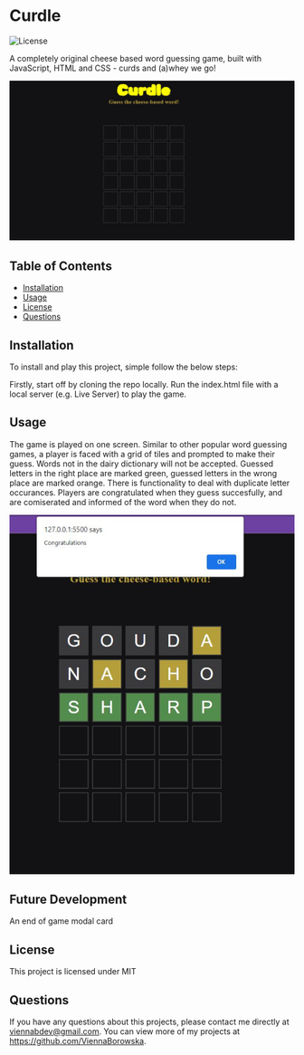 # Curdle

![License](https://img.shields.io/badge/License-MIT-blue.svg)

A completely original cheese based word guessing game, built with JavaScript, HTML and CSS - curds and (a)whey we go!

<img src="/public/curd1.JPG">

## Table of Contents

- [Installation](#installation)
- [Usage](#usage)
- [License](#license)
- [Questions](#questions)

## Installation

To install and play this project, simple follow the below steps:

Firstly, start off by cloning the repo locally. Run the index.html file with a local server (e.g. Live Server) to play the game.

## Usage

The game is played on one screen. Similar to other popular word guessing games, a player is faced with a grid of tiles and prompted to make their guess. Words not in the dairy dictionary will not be accepted. Guessed letters in the right place are marked green, guessed letters in the wrong place are marked orange. There is functionality to deal with duplicate letter occurances. Players are congratulated when they guess succesfully, and are comiserated and informed of the word when they do not.

<img src="/public/curd2.JPG">

## Future Development

An end of game modal card

## License

This project is licensed under MIT

## Questions

If you have any questions about this projects, please contact me directly at viennabdev@gmail.com. You can view more of my projects at https://github.com/ViennaBorowska.
